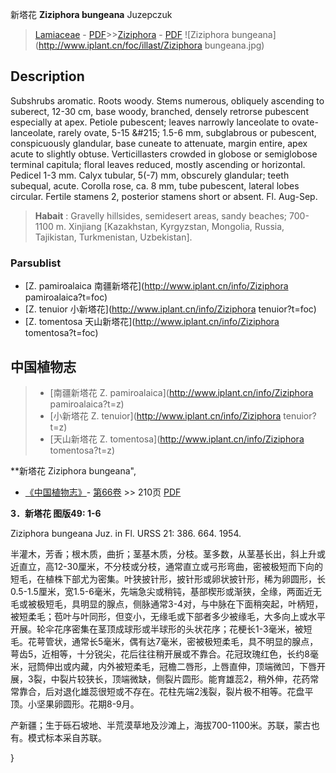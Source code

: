 新塔花 **Ziziphora bungeana** Juzepczuk

> [Lamiaceae](http://www.iplant.cn/info/Lamiaceae?t=foc) - [PDF](http://www.iplant.cn/foc/pdf/Lamiaceae.pdf)>>[Ziziphora](http://www.iplant.cn/info/Ziziphora?t=foc) - [PDF](http://www.iplant.cn/foc/pdf/Ziziphora.pdf)
![Ziziphora bungeana](http://www.iplant.cn/foc/illast/Ziziphora bungeana.jpg)

## Description

Subshrubs aromatic. Roots woody. Stems numerous, obliquely ascending to suberect, 12-30 cm, base woody, branched, densely retrorse pubescent especially at apex. Petiole pubescent; leaves narrowly lanceolate to ovate-lanceolate, rarely ovate, 5-15 &amp;#215; 1.5-6 mm, subglabrous or pubescent, conspicuously glandular, base cuneate to attenuate, margin entire, apex acute to slightly obtuse. Verticillasters crowded in globose or semiglobose terminal capitula; floral leaves reduced, mostly ascending or horizontal. Pedicel 1-3 mm. Calyx tubular, 5(-7) mm, obscurely glandular; teeth subequal, acute. Corolla rose, ca. 8 mm, tube pubescent, lateral lobes circular. Fertile stamens 2, posterior stamens short or absent. Fl. Aug-Sep.

> **Habait** : 
> Gravelly hillsides, semidesert areas, sandy beaches; 700-1100 m. Xinjiang [Kazakhstan, Kyrgyzstan, Mongolia, Russia, Tajikistan, Turkmenistan, Uzbekistan].

### Parsublist

* [Z.  pamiroalaica  南疆新塔花](http://www.iplant.cn/info/Ziziphora pamiroalaica?t=foc)
* [Z.  tenuior  小新塔花](http://www.iplant.cn/info/Ziziphora tenuior?t=foc)
* [Z.  tomentosa  天山新塔花](http://www.iplant.cn/info/Ziziphora tomentosa?t=foc)

## 中国植物志

> * [南疆新塔花  Z.  pamiroalaica](http://www.iplant.cn/info/Ziziphora pamiroalaica?t=z)
> * [小新塔花  Z.  tenuior](http://www.iplant.cn/info/Ziziphora tenuior?t=z)
> * [天山新塔花  Z.  tomentosa](http://www.iplant.cn/info/Ziziphora tomentosa?t=z)

**新塔花 Ziziphora bungeana",

* [《中国植物志》](http://www.iplant.cn/frps)- [第66卷](http://www.iplant.cn/frps/vol/66) >> 210页 [PDF](http://www.iplant.cn/frps/pdf/66/210.PDF)

**3．新塔花 图版49: 1-6**

Ziziphora bungeana Juz. in Fl. URSS 21: 386. 664. 1954.

半灌木，芳香；根木质，曲折；茎基木质，分枝。茎多数，从茎基长出，斜上升或近直立，高12-30厘米，不分枝或分枝，通常直立或弓形弯曲，密被极短而下向的短毛，在植株下部尤为密集。叶狭披针形，披针形或卵状披针形，稀为卵圆形，长0.5-1.5厘米，宽1.5-6毫米，先端急尖或稍钝，基部楔形或渐狭，全缘，两面近无毛或被极短毛，具明显的腺点，侧脉通常3-4对，与中脉在下面稍突起，叶柄短，被短柔毛；苞叶与叶同形，但变小，无缘毛或下部者多少被缘毛，大多向上或水平开展。轮伞花序密集在茎顶成球形或半球形的头状花序；花梗长1-3毫米，被短毛。花萼管状，通常长5毫米，偶有达7毫米，密被极短柔毛，具不明显的腺点，萼齿5，近相等，十分锐尖，花后往往稍开展或不靠合。花冠玫瑰红色，长约8毫米，冠筒伸出或内藏，内外被短柔毛，冠檐二唇形，上唇直伸，顶端微凹，下唇开展，3裂，中裂片较狭长，顶端微缺，侧裂片圆形。能育雄蕊2，稍外伸，花药常常靠合，后对退化雄蕊很短或不存在。花柱先端2浅裂，裂片极不相等。花盘平顶。小坚果卵圆形。花期8-9月。

产新疆；生于砾石坡地、半荒漠草地及沙滩上，海拔700-1100米。苏联，蒙古也有。模式标本采自苏联。

}